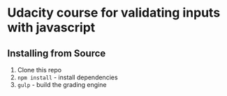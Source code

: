# Udacity course for validating inputs with javascript

## Installing from Source

1. Clone this repo
2. `npm install` - install dependencies
3. `gulp` - build the grading engine